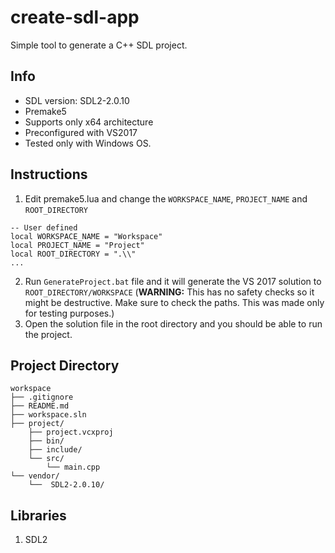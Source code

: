 # create-sdl-app
Simple tool to generate a C++ SDL project.

## Info
- SDL version: SDL2-2.0.10
- Premake5
- Supports only x64 architecture
- Preconfigured with VS2017
- Tested only with Windows OS.

## Instructions
1. Edit premake5.lua and change the ```WORKSPACE_NAME```, ```PROJECT_NAME``` and ```ROOT_DIRECTORY```
```
-- User defined
local WORKSPACE_NAME = "Workspace"
local PROJECT_NAME = "Project"
local ROOT_DIRECTORY = ".\\"
...
```
2. Run ```GenerateProject.bat``` file and it will generate the VS 2017 solution to ```ROOT_DIRECTORY/WORKSPACE```
(**WARNING:** This has no safety checks so it might be destructive. Make sure to check the paths. This was made only for testing purposes.)
3. Open the solution file in the root directory and you should be able to run the project.

## Project Directory
```
workspace
├── .gitignore
├── README.md
├── workspace.sln
├── project/
    ├── project.vcxproj
    ├── bin/
    ├── include/
    └── src/
        └── main.cpp
└── vendor/
    └──  SDL2-2.0.10/
```

## Libraries
1. SDL2